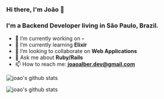### Hi there, I'm João 👋

### I'm a Backend Developer living in São Paulo, Brazil.

- 🔭 I’m currently working on **-**
- 🌱 I’m currently learning **Elixir**
- 👯 I’m looking to collaborate on **Web Applications**
- 💬 Ask me about **Ruby/Rails**
- 📫 How to reach me: **joaoalber.dev@gmail.com**

![joao's github stats](https://github-readme-stats.vercel.app/api/top-langs?username=joaoalber&hide=html&layout=compact)

![joao's github stats](https://github-readme-stats.vercel.app/api?username=joaoalber&show_icons=true)
